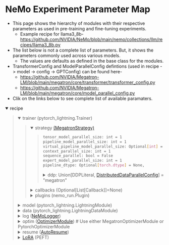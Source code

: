 # NeMo Experiment Parameter Map

- This page shows the hierarchy of modules with their respective parameters as used in pre-training and fine-tuning experiments.
  - Example recipe for llama3_8b- https://github.com/NVIDIA/NeMo/blob/main/nemo/collections/llm/recipes/llama3_8b.py
- The list below is not a complete list of parameters. But, it shows the parameters commonly used across various models.
  - The values are defaults as defined in the base class for the modules.
- TransformerConfig and ModelParallelConfig defintions (used in recipe -> model -> config -> GPTConfig) can be found here-
  -  https://github.com/NVIDIA/Megatron-LM/blob/main/megatron/core/transformer/transformer_config.py 
  -  https://github.com/NVIDIA/Megatron-LM/blob/main/megatron/core/model_parallel_config.py  
- Clik on the links below to see complete list of available paramaters.

<details open>
<summary>recipe</summary>
<blockquote>

<details open>
  <summary>trainer (pytorch_lightning.Trainer)</summary>

  <blockquote>

  <details open><summary>strategy <a href="https://github.com/NVIDIA/NeMo/blob/main/nemo/lightning/pytorch/strategies/megatron_strategy.py">(MegatronStrategy)</a></summary>
  <blockquote>

  ```sh
  tensor_model_parallel_size: int = 1
  pipeline_model_parallel_size: int = 1
  virtual_pipeline_model_parallel_size: Optional[int] = None
  context_parallel_size: int = 1
  sequence_parallel: bool = False
  expert_model_parallel_size: int = 1
  pipeline_dtype: Optional[torch.dtype] = None,
  ```    
  <details><summary>ddp: Union[DDPLiteral, <a href="https://github.com/NVIDIA/Megatron-LM/blob/main/megatron/core/distributed/distributed_data_parallel_config.py">DistributedDataParallelConfig</a>] = "megatron"</summary>
  <blockquote>

  ```sh
  grad_reduce_in_fp32: bool = False # this is overridden by same config in MegatronMixedPrecision
  overlap_grad_reduce: bool = False
  overlap_param_gather: bool = False
  align_param_gather: bool = False
  use_distributed_optimizer: bool = False # this is overridden by same config in OptimizerConfig
  check_for_nan_in_grad: bool = False
  bucket_size: Optional[int] = None
  average_in_collective: bool = False
  fp8_param_gather: bool = False    
  ```  
  </blockquote>
  </details>
  </blockquote>
  </details>

  <details>
  <summary>callbacks (Optional[List[Callback]]=None)</summary>
  <blockquote>

  <details><summary><a href="https://github.com/NVIDIA/NeMo/blob/main/nemo/utils/exp_manager.py#L240">TimingCallback</a> (Callback)</summary>
  <blockquote>

  ```sh
  reduction: str = "mean"
  sync_cuda: bool = False
  buffer_size: int = 1
  ```
  </blockquote>
  </details>

  <details><summary><a href="https://github.com/NVIDIA/NeMo/blob/main/nemo/lightning/pytorch/callbacks/megatron_comm_overlap.py">MegatronCommOverlapCallback</a> (Callback)</summary>
  <blockquote>

  ```sh
  tp_comm_overlap: bool = None
  tp_comm_overlap_cfg: TransformerLayerTPOverlapCfg = None
  overlap_p2p_comm: bool = None
  batch_p2p_comm: bool = None
  overlap_grad_reduce: bool = None
  overlap_param_gather: bool = None
  overlap_param_gather_with_optimizer_step: bool = None
  align_param_gather: bool = None
  bucket_size: int = None
  defer_embedding_wgrad_compute: bool = None
  wgrad_deferral_limit: int = None
  ```
  </blockquote>
  </details>

  <details><summary><a href="https://github.com/NVIDIA/NeMo/blob/main/nemo/lightning/pytorch/callbacks/nsys.py">NsysCallback</a> (Callback)</summary>
  <blockquote>

  ```sh
  start_step: int
  end_step: int
  ranks: List[int] = [0]
  gen_shape: bool = False
  ```
  </blockquote>
  </details>

  <details><summary><a href="https://github.com/NVIDIA/NeMo/blob/main/nemo/lightning/pytorch/callbacks/memory_profiler.py">MemoryProfileCallback</a> (Callback)</summary>
  <blockquote>

  ```sh
  dir: str = "/mem_profile"
  warn_cycles: bool = True
  ranks: List = []
  ```
  </blockquote>
  </details>

  <details><summary><a href="https://github.com/NVIDIA/NeMo/blob/main/nemo/lightning/pytorch/callbacks/garbage_collection.py">GarbageCollectionCallback</a> (Callback)</summary>
  <blockquote>

  ```sh
  gc_interval_train: int
  gc_interval_val: int
  ```
  </blockquote>
  </details>
  </blockquote>
  </details>

  <details>
  <summary>plugins (nemo_run.Plugin)</summary>
  <blockquote>

  <details><summary><a href="https://github.com/NVIDIA/NeMo/blob/main/nemo/lightning/pytorch/plugins/mixed_precision.py">MegatronMixedPrecision</a></summary>
  <blockquote>

  ```sh
  precision: Literal["16-mixed", "bf16-mixed", "32"]
  params_dtype: torch.dtype = None
  pipeline_dtype: torch.dtype = None
  autocast_enabled: bool = False
  grad_reduce_in_fp32: bool = True # this overrides same config in DistributedDataParallelConfig
  fp8: str = None
  fp8_margin: int = 0
  fp8_amax_history_len: int = 1
  fp8_amax_compute_algo: str = "most_recent"
  fp8_params: bool = False
  ```
  </blockquote>
  </details>

  <details><summary><a href="https://github.com/NVIDIA/NeMo/blob/main/nemo/lightning/run/plugins.py">PerfEnvPlugin</a></summary>
  <blockquote>

  ```sh
  enable_layernorm_sm_margin: bool = True
  layernorm_sm_margin: int = 16
  enable_vboost: bool = False
  ```
  </blockquote>
  </details>

  </blockquote>
  </details>

  </blockquote>

</details>

<details>
  <summary>model (pytorch_lightning.LightningModule)</summary>

  <blockquote>
    
  <details><summary>config (<a href="https://github.com/NVIDIA/NeMo/blob/main/nemo/collections/llm/gpt/model/base.py">GPTConfig</a>)</summary>
  <blockquote>

  ```sh
  seq_length: int = 1024
  attention_softmax_in_fp32: bool = False
  num_layers: int = 0
  hidden_size: int = 0
  num_attention_heads: int = 0
  num_query_groups: Optional[int] = None
  ffn_hidden_size: Optional[int] = None
  hidden_dropout: float = 0.1
  attention_dropout: float = 0.1
  add_bias_linear: bool = True
  gated_linear_unit: bool = False
  activation_func: Callable = F.gelu
  normalization: bool = "LayerNorm"
  layernorm_epsilon: float = 1e-5
  layernorm_zero_centered_gamma: bool = False

  # Fusions
  masked_softmax_fusion: bool = True
  cross_entropy_loss_fusion: bool = True
  gradient_accumulation_fusion: bool = _grad_accum_fusion_available # Requires the custom CUDA extension fused_weight_gradient_mlp_cuda module
  bias_activation_fusion: bool = False
  bias_dropout_fusion: bool = False 
  apply_rope_fusion: bool = False

  recompute_granularity: Optional[str] = None # Determines which type of activation recompute to use. If set, must be 'selective' or 'full'.
  recompute_method: Optional[str] = None # Determines which transformer layers will be recomputed. If set, must be 'uniform' or 'block'.
  recompute_num_layers: Optional[int] = None 
  distribute_saved_activations: Optional[bool] = None # If True, distribute recomputed activations across the - model parallel group.

  enable_cuda_graph: bool = False # When set to true, TransformerLayer layers are swapped with a CUDA graphed version.
  external_cuda_graph: bool = False # When set to true, TransformerLayer layers are swapped with user provided CUDA graphs.
  ```
  </blockquote>
  </details>

  </blockquote>

</details>

<details>
  <summary>data (pytorch_lightning.LightningDataModule)</summary>

  <blockquote>

  <details><summary><a href="https://github.com/NVIDIA/NeMo/blob/main/nemo/collections/llm/gpt/data/mock.py">MockDataModule</a></summary>
  <blockquote>
      
  ```sh
  seq_length: int = 2048
  tokenizer: Optional["TokenizerSpec"] = None
  micro_batch_size: int = 4
  global_batch_size: int = 8
  rampup_batch_size: Optional[List[int]] = None
  num_train_samples: int = 10_000
  num_val_samples: int = 10_000
  num_test_samples: int = 10_000
  num_workers: int = 8
  pin_memory: bool = True
  persistent_workers: bool = False
  create_attention_mask: bool = False
  ```
  </blockquote>
  </details>

  <details><summary><a href="https://github.com/NVIDIA/NeMo/blob/main/nemo/collections/llm/gpt/data/squad.py">SquadDataModule</a> (For fine-tuning jobs)</summary>
  <blockquote>

  ```sh
  seq_length: int = 2048
  tokenizer: Optional["TokenizerSpec"] = None
  micro_batch_size: int = 4
  global_batch_size: int = 8
  ```
  <details><summary>packed_sequence_specs (Optional[<a href="https://github.com/NVIDIA/NeMo/blob/main/nemo/collections/llm/gpt/data/packed_sequence.py">PackedSequenceSpecs</a>] = None)</summary>
  <blockquote>

  ```sh
  packed_sequence_size: int = -1
  tokenizer_model_name: str = None
  packed_data_path: str = None
  ```
  </blockquote>
  </details>
  </blockquote>
  </details>

  </blockquote>

</details>

<details>
  <summary>log (<a href="https://github.com/NVIDIA/NeMo/blob/main/nemo/lightning/nemo_logger.py">NeMoLogger</a>)</summary>

  <blockquote>

  ```sh
  log_dir: Optional[str] = None
  log_local_rank_0_only: bool = False
  log_global_rank_0_only: bool = False
  ```
  <details><summary>ckpt (Optional[<a href="https://github.com/NVIDIA/NeMo/blob/main/nemo/lightning/pytorch/callbacks/model_checkpoint.py">ModelCheckpoint</a>] = None)</summary>
  <blockquote>      

  ```sh
  save_last: Optional[bool] = True
  save_top_k: int = 3
  every_n_epochs: int = None
  every_n_train_steps: Optional[int] = None
  save_on_train_epoch_end: Optional[bool] = False
  train_time_interval: Optional[timedelta] = None
  ```
  </blockquote>
  </details>

  <details><summary>tensorboard (Optional[TensorBoardLogger] = None)</summary>
  <blockquote>

  ```sh
  save_dir: Union[str, Path]
  name: Optional[str] = "lightning_logs"
  ```
  </blockquote>
  </details>

  <details><summary>wandb: Optional[WandbLogger] = None</summary>
  <blockquote>

  ```sh
  name: Optional[str] = None
  project: Optional[str] = None
  config: Dict
  ```
  </blockquote>
  </details>

  </blockquote>

</details>

<details>
  <summary>optim (<a href="https://github.com/NVIDIA/NeMo/blob/main/nemo/lightning/pytorch/optim/base.py">OptimizerModule</a>) # Use either MegatronOptimizerModule or PytorchOptimizerModule</summary>

  <blockquote>

  <details><summary><a href="https://github.com/NVIDIA/NeMo/blob/main/nemo/lightning/pytorch/optim/megatron.py">MegatronOptimizerModule</a></summary>
  <blockquote>

  <details><summary>config (<a href="https://github.com/NVIDIA/Megatron-LM/blob/main/megatron/core/optimizer/optimizer_config.py">OptimizerConfig</a>)</summary>
  <blockquote>

  ```sh
  optimizer: str = 'adam'
  lr: Optional[float] = None
  weight_decay: float = 0.01
  bf16: bool = False
  fp16: bool = False
  adam_beta1: float = 0.9
  adam_beta2: float = 0.999
  adam_eps: float = 1e-08
  use_distributed_optimizer: bool = False # this overrides same config in DistributedDataParallelConfig
  clip_grad: float 1.0
  ```
  </blockquote>
  </details>
      
  <details><summary>lr_scheduler (Optional[<a href="https://github.com/NVIDIA/NeMo/blob/main/nemo/lightning/pytorch/optim/base.py">LRSchedulerModule</a>] = None)</summary>
  <blockquote>

  ```sh
  warmup_steps: int = 750
  constant_steps: int = 80000
  min_lr: float = 6e-5
  ```
  </blockquote>
  </details>

  </blockquote>
  </details>

  <details><summary><a href="https://github.com/NVIDIA/NeMo/blob/main/nemo/lightning/pytorch/optim/pytorch.py">PytorchOptimizerModule</a></summary>
  <blockquote>

  ```sh
  optim_cls # Eg. torch.optim.Adam
  config: dict = {'lr': 3e-4}
  lr_scheduler: Optional[LRSchedulerModule] = None
  ```
  </blockquote>
  </details>

  </blockquote>

</details>

<details>
  <summary>resume (<a href="https://github.com/NVIDIA/NeMo/blob/main/nemo/lightning/resume.py">AutoResume</a>)</summary>

  <blockquote>

  ```sh
  restore_config: Optional[RestoreConfig] = None
  resume_from_directory: Optional[str] = None
  resume_from_path: Optional[str] = None
  adapter_path: Optional[str] = None
  resume_if_exists: bool = False
  resume_past_end: bool = False
  resume_ignore_no_checkpoint: bool = False
  ```
  </blockquote>

</details>

<details>
  <summary><a href="https://github.com/NVIDIA/NeMo/blob/main/nemo/collections/llm/peft/lora.py">LoRA</a> (PEFT)</summary>

  <blockquote>

  ```sh
  target_modules: List[str] = field(
      default_factory=lambda: ['linear_qkv', 'linear_proj', 'linear_fc1', 'linear_fc2']
  )
  dim: int = 32
  alpha: int = 32
  dropout: float = 0.0
  dropout_position: Literal['pre', 'post'] = 'post'
  lora_A_init_method: str = "xavier"
  lora_B_init_method: str = "zero"
  ```
  </blockquote>

</details>

</blockquote>
</details>